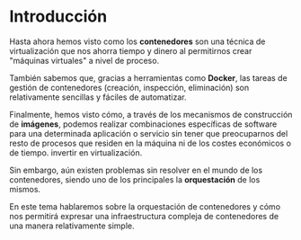 # Introducción

Hasta ahora hemos visto como los **contenedores** son una técnica de virtualización que nos ahorra tiempo y dinero al permitirnos crear "máquinas virtuales" a nivel de proceso.

También sabemos que, gracias a herramientas como **Docker**, las tareas de gestión de contenedores (creación, inspección, eliminación) son relativamente sencillas y fáciles de automatizar.

Finalmente, hemos visto cómo, a través de los mecanismos de construcción de **imágenes**, podemos realizar combinaciones específicas de software para una determinada aplicación o servicio sin tener que preocuparnos del resto de procesos que residen en la máquina ni de los costes económicos o de tiempo. invertir en virtualización.

Sin embargo, aún existen problemas sin resolver en el mundo de los contenedores, siendo uno de los principales la **orquestación** de los mismos.

En este tema hablaremos sobre la orquestación de contenedores y cómo nos permitirá expresar una infraestructura compleja de contenedores de una manera relativamente simple.

